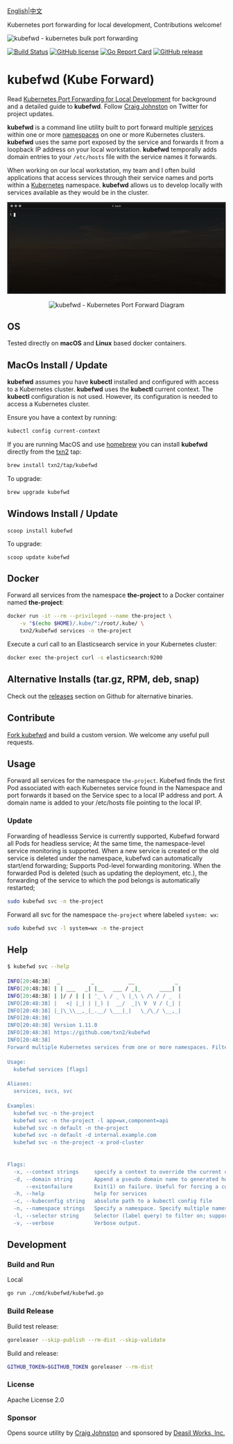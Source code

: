 [English](https://github.com/txn2/kubefwd/blob/master/README.md)|[中文](https://github.com/txn2/kubefwd/blob/master/README_CN.md)

Kubernetes port forwarding for local development, Contributions welcome!

![kubefwd - kubernetes bulk port forwarding](https://raw.githubusercontent.com/txn2/kubefwd/master/kubefwd-mast2.jpg)

[![Build Status](https://travis-ci.com/txn2/kubefwd.svg?branch=master)](https://travis-ci.com/txn2/kubefwd)
[![GitHub license](https://img.shields.io/github/license/txn2/kubefwd.svg)](https://github.com/txn2/kubefwd/blob/master/LICENSE)
[![Go Report Card](https://goreportcard.com/badge/github.com/txn2/kubefwd)](https://goreportcard.com/report/github.com/txn2/kubefwd)
[![GitHub release](https://img.shields.io/github/release/txn2/kubefwd.svg)](https://github.com/txn2/kubefwd/releases)

# kubefwd (Kube Forward)

Read [Kubernetes Port Forwarding for Local Development](https://mk.imti.co/kubernetes-port-forwarding/) for background and a detailed guide to **kubefwd**. Follow [Craig Johnston](https://twitter.com/cjimti) on Twitter for project updates.

**kubefwd** is a command line utility built to port forward multiple [services] within one or more [namespaces] on one or more Kubernetes clusters. **kubefwd** uses the same port exposed by the service and forwards it from a loopback IP address on your local workstation. **kubefwd** temporally adds domain entries to your `/etc/hosts` file with the service names it forwards.

When working on our local workstation, my team and I often build applications that access services through their service names and ports within a [Kubernetes] namespace. **kubefwd** allows us to develop locally with services available as they would be in the cluster.

![kubefwd - Kubernetes port forward](kubefwd_ani.gif)

<p align="center">
  <img width="654" height="684" src="https://mk.imti.co/images/content/kubefwd-net.png" alt="kubefwd - Kubernetes Port Forward Diagram">
</p>

## OS

Tested directly on **macOS** and **Linux** based docker containers.

## MacOs Install / Update

**kubefwd** assumes you have **kubectl** installed and configured with access to a Kubernetes cluster. **kubefwd** uses the **kubectl** current context. The **kubectl** configuration is not used. However, its configuration is needed to access a Kubernetes cluster.

Ensure you have a context by running:
```bash
kubectl config current-context
```

If you are running MacOS and use [homebrew] you can install **kubefwd** directly from the [txn2] tap:

```bash
brew install txn2/tap/kubefwd
```

To upgrade:
```bash
brew upgrade kubefwd
```

## Windows Install / Update

```batch
scoop install kubefwd
```

To upgrade:
```batch
scoop update kubefwd
```

## Docker

Forward all services from the namespace **the-project** to a Docker container named **the-project**:

```bash
docker run -it --rm --privileged --name the-project \
    -v "$(echo $HOME)/.kube/":/root/.kube/ \
    txn2/kubefwd services -n the-project
```


Execute a curl call to an Elasticsearch service in your Kubernetes cluster:

```bash
docker exec the-project curl -s elasticsearch:9200
```

## Alternative Installs (tar.gz, RPM, deb, snap)
Check out the [releases](https://github.com/txn2/kubefwd/releases) section on Github for alternative binaries.

## Contribute
[Fork kubefwd](https://github.com/txn2/kubefwd) and build a custom version. We welcome any useful pull requests.

## Usage

Forward all services for the namespace `the-project`. Kubefwd finds the first Pod associated with each Kubernetes service found in the Namespace and port forwards it based on the Service spec to a local IP  address and port. A domain name is added to your /etc/hosts file pointing to the local IP.

### Update
Forwarding of headlesss Service is currently supported, Kubefwd forward all Pods for headless service; At the same time, the namespace-level service monitoring is supported. When a new service is created or the old service is deleted under the namespace, kubefwd can automatically start/end forwarding; Supports Pod-level forwarding monitoring. When the forwarded Pod is deleted (such as updating the deployment, etc.), the forwarding of the service to which the pod belongs is automatically restarted;

```bash
sudo kubefwd svc -n the-project
```

Forward all svc for the namespace `the-project` where labeled `system: wx`:

```bash
sudo kubefwd svc -l system=wx -n the-project
```

## Help

```bash
$ kubefwd svc --help

INFO[20:48:38]  _          _           __             _
INFO[20:48:38] | | ___   _| |__   ___ / _|_      ____| |
INFO[20:48:38] | |/ / | | | '_ \ / _ \ |_\ \ /\ / / _  |
INFO[20:48:38] |   <| |_| | |_) |  __/  _|\ V  V / (_| |
INFO[20:48:38] |_|\_\\__,_|_.__/ \___|_|   \_/\_/ \__,_|
INFO[20:48:38]
INFO[20:48:38] Version 1.11.0
INFO[20:48:38] https://github.com/txn2/kubefwd
INFO[20:48:38]
Forward multiple Kubernetes services from one or more namespaces. Filter services with selector.

Usage:
  kubefwd services [flags]

Aliases:
  services, svcs, svc

Examples:
  kubefwd svc -n the-project
  kubefwd svc -n the-project -l app=wx,component=api
  kubefwd svc -n default -n the-project
  kubefwd svc -n default -d internal.example.com
  kubefwd svc -n the-project -x prod-cluster


Flags:
  -x, --context strings     specify a context to override the current context
  -d, --domain string       Append a pseudo domain name to generated host names.
      --exitonfailure       Exit(1) on failure. Useful for forcing a container restart.
  -h, --help                help for services
  -c, --kubeconfig string   absolute path to a kubectl config file
  -n, --namespace strings   Specify a namespace. Specify multiple namespaces by duplicating this argument.
  -l, --selector string     Selector (label query) to filter on; supports '=', '==', and '!=' (e.g. -l key1=value1,key2=value2).
  -v, --verbose             Verbose output.
```

## Development

### Build and Run
 Local

```bash
go run ./cmd/kubefwd/kubefwd.go
```

### Build Release

Build test release:
```bash
goreleaser --skip-publish --rm-dist --skip-validate
```

Build and release:
```bash
GITHUB_TOKEN=$GITHUB_TOKEN goreleaser --rm-dist
```

### License

Apache License 2.0

### Sponsor

Opens source utility by [Craig Johnston](https://imti.co) and sponsored by [Deasil Works, Inc.]


[Kubernetes]:https://kubernetes.io/
[namespaces]:https://kubernetes.io/docs/concepts/overview/working-with-objects/namespaces/
[services]:https://kubernetes.io/docs/concepts/services-networking/service/
[homebrew]:https://brew.sh/
[txn2]:https://txn2.com/
[golang:1.11.5]:https://hub.docker.com/_/golang/
[Deasil Works, Inc.]:https://deasil.works/
